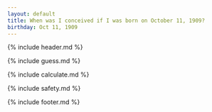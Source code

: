 ```yaml
---
layout: default
title: When was I conceived if I was born on October 11, 1909?
birthday: Oct 11, 1909
---
```


{% include header.md %}

{% include guess.md %}

{% include calculate.md %}

{% include safety.md %}

{% include footer.md %}



